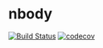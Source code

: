 # nbody
[![Build Status](https://travis-ci.org/drons/nbody.svg?branch=master)](https://travis-ci.org/drons/nbody)
[![codecov](https://codecov.io/gh/drons/nbody/branch/master/graph/badge.svg)](https://codecov.io/gh/drons/nbody)
